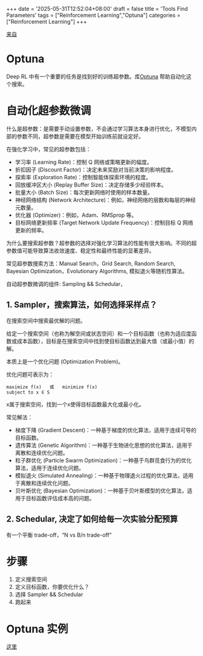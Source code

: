 +++
date = '2025-05-31T12:52:04+08:00'
draft = false
title = 'Tools Find Parameters'
tags = ["Reinforcement Learning","Optuna"]
categories = ["Reinforcement Learning"]
+++


[来自](https://www.youtube.com/watch?v=AidFTOdGNFQ)

# Optuna

Deep RL 中有一个重要的任务是找到好的训练超参数。库[Optuna](https://optuna.org/) 帮助自动化这个搜索。


# 自动化超参数微调

什么是超参数：是需要手动设置参数，不会通过学习算法本身进行优化，不模型内部的参数不同，超参数是需要在模型开始训练前就设定好。

在强化学习中，常见的超参数包括：

  - 学习率 (Learning Rate)：控制 Q 网络或策略更新的幅度。
  - 折扣因子 (Discount Factor)：决定未来奖励对当前决策的影响程度。
  - 探索率 (Exploration Rate)：控制智能体探索环境的程度。
  - 回放缓冲区大小 (Replay Buffer Size)：决定存储多少经验样本。
  - 批量大小 (Batch Size)：每次更新网络时使用的样本数量。
  - 神经网络结构 (Network Architecture)：例如，神经网络的层数和每层的神经元数量。
  - 优化器 (Optimizer)：例如，Adam、RMSprop 等。
  - 目标网络更新频率 (Target Network Update Frequency)：控制目标 Q 网络更新的频率。

为什么要搜索超参数？超参数的选择对强化学习算法的性能有很大影响。不同的超参数值可能导致算法收敛速度、稳定性和最终性能的显著差异。

常见超参数搜索方法：Manual Search，Grid Search, Random Search, Bayesian Optimization，Evolutionary Algorithms, 模拟退火等随机性算法。


自动超参数微调的组件: Sampling && Schedular，

## 1. Sampler，搜索算法，如何选择采样点？

在搜索空间中搜索最优解的问题。

给定一个搜索空间（也称为解空间或状态空间）和一个目标函数（也称为适应度函数或成本函数），目标是在搜索空间中找到使目标函数达到最大值（或最小值）的解。

本质上是一个优化问题 (Optimization Problem)。

优化问题可表示为：
~~~
maximize f(x)   或   minimize f(x)
subject to x ∈ S
~~~

x属于搜索空间，找到一个x使得目标函数最大化或最小化。

常见解法：

  - 梯度下降 (Gradient Descent)：一种基于梯度的优化算法，适用于连续可导的目标函数。
  - 遗传算法 (Genetic Algorithm)：一种基于生物进化思想的优化算法，适用于离散和连续优化问题。
  - 粒子群优化 (Particle Swarm Optimization)：一种基于鸟群觅食行为的优化算法，适用于连续优化问题。
  - 模拟退火 (Simulated Annealing)：一种基于物理退火过程的优化算法，适用于离散和连续优化问题。
  - 贝叶斯优化 (Bayesian Optimization)：一种基于贝叶斯模型的优化算法，适用于目标函数评估成本高的问题。


## 2. Schedular, 决定了如何给每一次实验分配预算

有一个平衡 trade-off，“N vs B/n trade-off”

# 步骤

1. 定义搜索空间
2. 定义目标函数，你要优化什么？
3. 选择 Sampler && Schedular
4. 跑起来

# Optuna 实例

[这里](https://youtu.be/ihP7E76KGOI)
